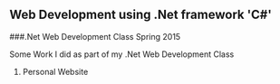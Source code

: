 ## Web Development using .Net framework 'C#'
###.Net Web Development Class Spring 2015

Some Work I did as part of my .Net Web Development Class

1. Personal Website
